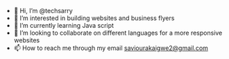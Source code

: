 - 👋 Hi, I’m @techsarry
- 👀 I’m interested in building websites and business flyers
- 🌱 I’m currently learning Java script
- 💞️ I’m looking to collaborate on different languages for a more responsive websites
- 📫 How to reach me through my email saviourakaigwe2@gmail.com

<!---
techsarry/techsarry is a ✨ special ✨ repository because its `README.md` (this file) appears on your GitHub profile.
You can click the Preview link to take a look at your changes.
--->

